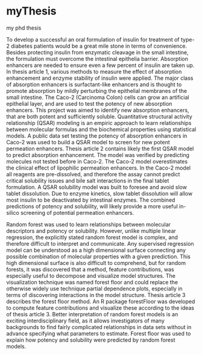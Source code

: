 # myThesis
my phd thesis

To develop a successful an oral formulation of insulin for treatment of type-2 diabetes
patients would be a great mile stone in terms of convenience. Besides protecting
insulin from enzymatic cleavage in the small intestine, the formulation must overcome
the intestinal epithelia barrier. Absorption enhancers are needed to ensure even a
few percent of insulin are taken up. In thesis article 1, various methods to measure
the effect of absorption enhancement and enzyme stability of insulin were applied.
The major class of absorption enhancers is surfactant-like enhancers and is thought
to promote absorption by mildly perturbing the epithelial membranes of the small
intestine. The Caco-2 (Carcinoma Colon) cells can grow an artificial epithelial layer,
and are used to test the potency of new absorption enhancers. This project was aimed
to identify new absorption enhancers, that are both potent and sufficiently soluble.
Quantitative structural activity relationship (QSAR) modeling is an empiric approach
to learn relationships between molecular formulas and the biochemical properties
using statistical models. A public data set testing the potency of absorption enhancers
in Caco-2 was used to build a QSAR model to screen for new potent permeation
enhancers. Thesis article 2 contains likely the first QSAR model to predict absorption
enhancement. The model was verified by predicting molecules not tested before in
Caco-2. The Caco-2 model overestimates the clinical effect of lipophilic permeation
enhancers. In the Caco-2 model all reagents are pre-dissolved, and therefore the assay
cannot predict critical solubility issues and bile salt interactions in the final tablet
formulation. A QSAR solubility model was built to foresee and avoid slow tablet
dissolution. Due to enzyme kinetics, slow tablet dissolution will allow most insulin
to be deactivated by intestinal enzymes. The combined predictions of potency and
solubility, will likely provide a more useful in-silico screening of potential permeation
enhancers.

Random forest was used to learn relationships between molecular descriptors and
potency or solubility. However, unlike multiple linear regression, the explicitly stated
random forest model is complex, and therefore difficult to interpret and communicate.
Any supervised regression model can be understood as a high dimensional surface
connecting any possible combination of molecular properties with a given prediction.
This high dimensional surface is also difficult to comprehend, but for random forests,
it was discovered that a method, feature contributions, was especially useful to decompose
and visualize model structures. The visualization technique was named forest
floor and could replace the otherwise widely use technique partial dependence plots,
especially in terms of discovering interactions in the model structure. Thesis article
3 describes the forest floor method. An R package forestFloor was developed to compute
feature contributions and visualize these according to the ideas of thesis article 3.
Better interpretation of random forest models is an exciting interdisciplinary field, as
it allows investigators of many backgrounds to find fairly complicated relationships in
data sets without in advance specifying what parameters to estimate. Forest floor was
used to explain how potency and solubility were predicted by random forest models.
